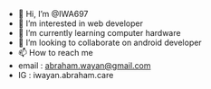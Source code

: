 - 👋 Hi, I’m @IWA697
- 👀 I’m interested in web developer
- 🌱 I’m currently learning computer hardware
- 💞️ I’m looking to collaborate on android developer
- 📫 How to reach me
- email : abraham.wayan@gmail.com
- IG : iwayan.abraham.care
  
<!---
IWA697/IWA697 is a ✨ special ✨ repository because its `README.md` (this file) appears on your GitHub profile.
You can click the Preview link to take a look at your changes.
--->
